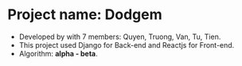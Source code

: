 # Project name: Dodgem
- Developed by with 7 members: Quyen, Truong, Van, Tu, Tien.
- This project used Django for Back-end and Reactjs for Front-end.
- Algorithm: **alpha - beta**.